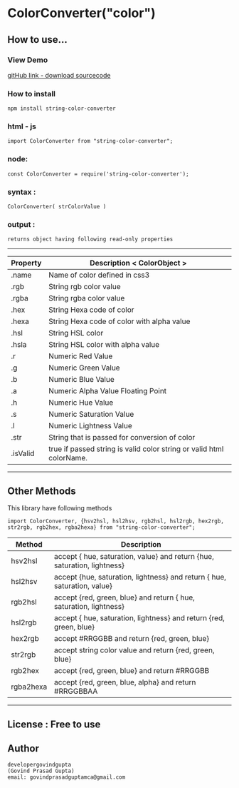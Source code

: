 # ColorConverter("color")

## How to use...

### View Demo

[gitHub link - download sourcecode](https://github.com/developergovindgupta/string-color-converter)

### How to install
    npm install string-color-converter

### html - js

    import ColorConverter from "string-color-converter";

### node:

    const ColorConverter = require('string-color-converter');
    
### syntax : 

    ColorConverter( strColorValue )


### output : 

    returns object having following read-only properties

<hr/>

| Property|	Description &lt; ColorObject &gt;|
|--|--|
|.name|	Name of color defined in css3|
|.rgb|	String rgb color value|
|.rgba|	String rgba color value|
|.hex|	String Hexa code of color|
|.hexa|	String Hexa code of color with alpha value|
|.hsl|	String HSL color|
|.hsla|	String HSL color with alpha value|
|.r|	Numeric Red Value|
|.g|	Numeric Green Value|
|.b|	Numeric Blue Value|
|.a|	Numeric Alpha Value Floating Point|
|.h|	Numeric Hue Value|
|.s|	Numeric Saturation Value|
|.l|	Numeric Lightness Value|
|.str|	String that is passed for conversion of color|
|.isValid|true if passed string is valid color string or valid html colorName.|

<hr/>

## Other Methods
This library have following methods 
    
    import ColorConverter, {hsv2hsl, hsl2hsv, rgb2hsl, hsl2rgb, hex2rgb, str2rgb, rgb2hex, rgba2hexa} from "string-color-converter";

|Method|Description|
|--|--|
|hsv2hsl|accept { hue, saturation, value} and return {hue, saturation, lightness}|
|hsl2hsv|accept {hue, saturation, lightness} and return { hue, saturation, value}|
|rgb2hsl|accept {red, green, blue} and return { hue, saturation, lightness}|
|hsl2rgb|accept { hue, saturation, lightness} and return {red, green, blue}|
|hex2rgb|accept #RRGGBB and return {red, green, blue}|
|str2rgb|accept string color value and return {red, green, blue}|
|rgb2hex|accept {red, green, blue} and return #RRGGBB|
|rgba2hexa|accept {red, green, blue, alpha} and return #RRGGBBAA|

<hr/>

## License : Free to use

## Author 
    developergovindgupta
    (Govind Prasad Gupta)
    email: govindprasadguptamca@gmail.com